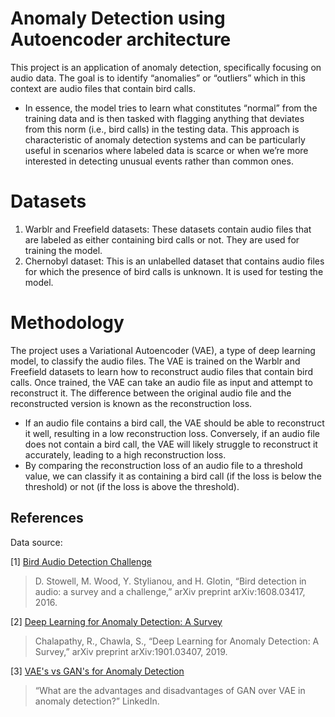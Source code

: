 # Anomaly Detection using Autoencoder architecture
This project is an application of anomaly detection, specifically focusing on audio data. The goal is to identify “anomalies” or “outliers” which in this context are audio files that contain bird calls.

- In essence, the model tries to learn what constitutes “normal” from the training data and is then tasked with flagging anything that deviates from this norm (i.e., bird calls) in the testing data. This approach is characteristic of anomaly detection systems and can be particularly useful in scenarios where labeled data is scarce or when we’re more interested in detecting unusual events rather than common ones.

# Datasets
1. Warblr and Freefield datasets: These datasets contain audio files that are labeled as either containing bird calls or not. They are used for training the model.
2. Chernobyl dataset: This is an unlabelled dataset that contains audio files for which the presence of bird calls is unknown. It is used for testing the model.

# Methodology
The project uses a Variational Autoencoder (VAE), a type of deep learning model, to classify the audio files. The VAE is trained on the Warblr and Freefield datasets to learn how to reconstruct audio files that contain bird calls. Once trained, the VAE can take an audio file as input and attempt to reconstruct it. The difference between the original audio file and the reconstructed version is known as the reconstruction loss.
- If an audio file contains a bird call, the VAE should be able to reconstruct it well, resulting in a low reconstruction loss. Conversely, if an audio file does not contain a bird call, the VAE will likely struggle to reconstruct it accurately, leading to a high reconstruction loss.
- By comparing the reconstruction loss of an audio file to a threshold value, we can classify it as containing a bird call (if the loss is below the threshold) or not (if the loss is above the threshold).

## References

Data source:

[1] [Bird Audio Detection Challenge](https://machine-listening.eecs.qmul.ac.uk/bird-audio-detection-challenge/)
> D. Stowell, M. Wood, Y. Stylianou, and H. Glotin, “Bird detection in audio: a survey and a challenge,” arXiv preprint arXiv:1608.03417, 2016.

[2] [Deep Learning for Anomaly Detection: A Survey](https://arxiv.org/abs/1901.03407)
> Chalapathy, R., Chawla, S., “Deep Learning for Anomaly Detection: A Survey,” arXiv preprint arXiv:1901.03407, 2019.

[3] [VAE's vs GAN's for Anomaly Detection](https://www.linkedin.com/advice/3/what-advantages-disadvantages-gan-vae-anomaly-detection#:~:text=Disadvantages%20of%20GAN,-GANs%20have%20some&text=GANs%20are%20not%20genuinely%20built,broad%20range%20of%20data%20representations)
> “What are the advantages and disadvantages of GAN over VAE in anomaly detection?” LinkedIn.
